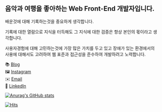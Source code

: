 ## 음악과 여행을 좋아하는 Web Front-End 개발자입니다.

배운것에 대해 기록하는것을 중요하게 생각합니다.

기록에 대한 열람으로 지식을 터득해도 그 지식에 대한 검증은 항상 본인의 몫이라고 생각합니다.

사용자경험에 대해 고민하는것에 가장 많은 가치를 두고 있고 장애가 있는 환경에서의 사용에 대해서도 고려하여 웹 표준과 접근성을 준수하여 개발하려고 노력합니다.
 
📚 [Blog](https://dev-junn.netlify.app)  
🖼 [Instagram](https://www.instagram.com/lyu_gw/)  
✉️ [Email](mailto:fbgkwns@gmail.com)  
🔗 [LinkedIn](https://www.linkedin.com/in/hajun-ryu-016216220/)  

[![Anurag's GitHub stats](https://github-readme-stats.vercel.app/api?username=HaJunRyu)](https://github.com/anuraghazra/github-readme-stats)

[![Hits](https://hits.seeyoufarm.com/api/count/incr/badge.svg?url=https%3A%2F%2Fgithub.com%2FHaJunRyu&count_bg=%2379C83D&title_bg=%23555555&icon=tripadvisor.svg&icon_color=%23FFFFFF&title=hits&edge_flat=false)](https://hits.seeyoufarm.com)

<!--
**HaJunRyu/HaJunRyu** is a ✨ _special_ ✨ repository because its `README.md` (this file) appears on your GitHub profile.

Here are some ideas to get you started:

- 🔭 I’m currently working on ...
- 🌱 I’m currently learning ...
- 👯 I’m looking to collaborate on ...
- 🤔 I’m looking for help with ...
- 💬 Ask me about ...
- 📫 How to reach me: ...
- 😄 Pronouns: ...
- ⚡ Fun fact: ...
-->
